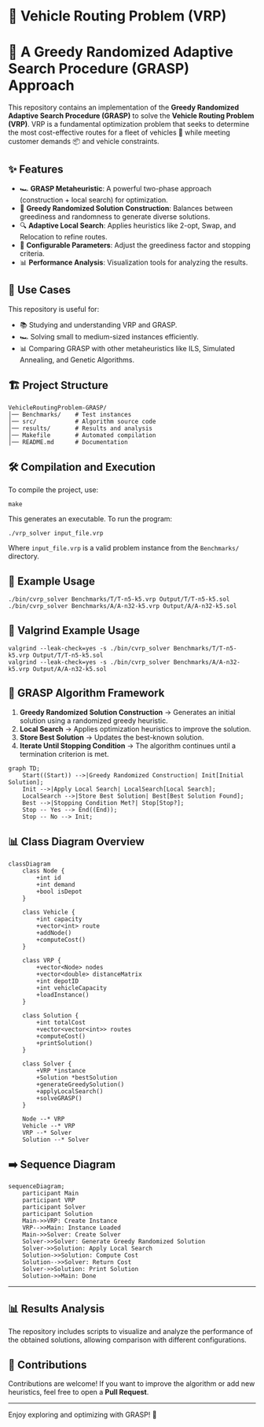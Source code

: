 # 🚛 Vehicle Routing Problem (VRP)
# 🚀 A Greedy Randomized Adaptive Search Procedure (GRASP) Approach

This repository contains an implementation of the **Greedy Randomized Adaptive Search Procedure (GRASP)** to solve the **Vehicle Routing Problem (VRP)**.
VRP is a fundamental optimization problem that seeks to determine the most cost-effective routes for a fleet of vehicles 🚐 while meeting customer demands 📦 and vehicle constraints.

## ✨ Features
- 🏎 **GRASP Metaheuristic**: A powerful two-phase approach (construction + local search) for optimization.
- 🎲 **Greedy Randomized Solution Construction**: Balances between greediness and randomness to generate diverse solutions.
- 🔍 **Adaptive Local Search**: Applies heuristics like 2-opt, Swap, and Relocation to refine routes.
- 🔧 **Configurable Parameters**: Adjust the greediness factor and stopping criteria.
- 📊 **Performance Analysis**: Visualization tools for analyzing the results.

## 🚀 Use Cases
This repository is useful for:
- 📚 Studying and understanding VRP and GRASP.
- 🏎️ Solving small to medium-sized instances efficiently.
- 📊 Comparing GRASP with other metaheuristics like ILS, Simulated Annealing, and Genetic Algorithms.

## 🏗 Project Structure
```
VehicleRoutingProblem-GRASP/
│── Benchmarks/    # Test instances
│── src/           # Algorithm source code
│── results/       # Results and analysis
│── Makefile       # Automated compilation
│── README.md      # Documentation
```

## 🛠️ Compilation and Execution
To compile the project, use:
```
make
```
This generates an executable. To run the program:
```
./vrp_solver input_file.vrp
```
Where `input_file.vrp` is a valid problem instance from the `Benchmarks/` directory.

## 📌 Example Usage
```
./bin/cvrp_solver Benchmarks/T/T-n5-k5.vrp Output/T/T-n5-k5.sol
./bin/cvrp_solver Benchmarks/A/A-n32-k5.vrp Output/A/A-n32-k5.sol
```

## 🐉 Valgrind Example Usage
```
valgrind --leak-check=yes -s ./bin/cvrp_solver Benchmarks/T/T-n5-k5.vrp Output/T/T-n5-k5.sol
valgrind --leak-check=yes -s ./bin/cvrp_solver Benchmarks/A/A-n32-k5.vrp Output/A/A-n32-k5.sol
```

## 🔄 GRASP Algorithm Framework
1. **Greedy Randomized Solution Construction** → Generates an initial solution using a randomized greedy heuristic.
2. **Local Search** → Applies optimization heuristics to improve the solution.
3. **Store Best Solution** → Updates the best-known solution.
4. **Iterate Until Stopping Condition** → The algorithm continues until a termination criterion is met.

```mermaid
graph TD;
    Start((Start)) -->|Greedy Randomized Construction| Init[Initial Solution];
    Init -->|Apply Local Search| LocalSearch[Local Search];
    LocalSearch -->|Store Best Solution| Best[Best Solution Found];
    Best -->|Stopping Condition Met?| Stop[Stop?];
    Stop -- Yes --> End((End));
    Stop -- No --> Init;
```

## 📊 Class Diagram Overview
```mermaid
classDiagram
    class Node {
        +int id
        +int demand
        +bool isDepot
    }
    
    class Vehicle {
        +int capacity
        +vector<int> route
        +addNode()
        +computeCost()
    }

    class VRP {
        +vector<Node> nodes
        +vector<double> distanceMatrix
        +int depotID
        +int vehicleCapacity
        +loadInstance()
    }

    class Solution {
        +int totalCost
        +vector<vector<int>> routes
        +computeCost()
        +printSolution()
    }

    class Solver {
        +VRP *instance
        +Solution *bestSolution
        +generateGreedySolution()
        +applyLocalSearch()
        +solveGRASP()
    }
    
    Node --* VRP
    Vehicle --* VRP
    VRP --* Solver
    Solution --* Solver
```

## ➡️ Sequence Diagram
```mermaid
sequenceDiagram;
    participant Main
    participant VRP
    participant Solver
    participant Solution
    Main->>VRP: Create Instance
    VRP-->>Main: Instance Loaded
    Main->>Solver: Create Solver
    Solver->>Solver: Generate Greedy Randomized Solution
    Solver->>Solution: Apply Local Search
    Solution->>Solution: Compute Cost
    Solution-->>Solver: Return Cost
    Solver->>Solution: Print Solution
    Solution->>Main: Done
```

---

## 📊 Results Analysis
The repository includes scripts to visualize and analyze the performance of the obtained solutions, allowing comparison with different configurations.

## 🎯 Contributions
Contributions are welcome! If you want to improve the algorithm or add new heuristics, feel free to open a **Pull Request**.

---
Enjoy exploring and optimizing with GRASP! 🚀

